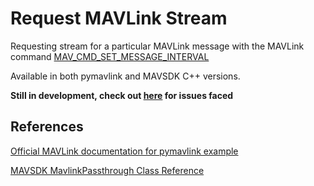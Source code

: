 # Request MAVLink Stream
Requesting stream for a particular MAVLink message with the MAVLink command [MAV_CMD_SET_MESSAGE_INTERVAL](https://mavlink.io/en/messages/common.html#MAV_CMD_SET_MESSAGE_INTERVAL)

Available in both pymavlink and MAVSDK C++ versions.

**Still in development, check out [here](https://discuss.px4.io/t/sending-mav-cmd-set-message-interval-with-mavsdk-c-and-python/43342) for issues faced** 

## References
[Official MAVLink documentation for pymavlink example](https://mavlink.io/en/mavgen_python/howto_requestmessages.html)

[MAVSDK MavlinkPassthrough Class Reference](https://mavsdk.mavlink.io/main/en/cpp/api_reference/classmavsdk_1_1_mavlink_passthrough.html#classmavsdk_1_1_mavlink_passthrough_1a7e258aa16b92195e5329e861fb18f8e9)
